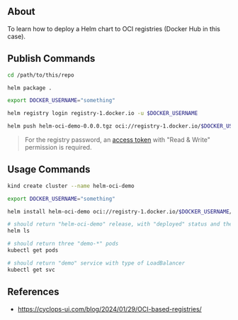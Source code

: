 ## About

To learn how to deploy a Helm chart to OCI registries (Docker Hub in this case).

## Publish Commands

```sh
cd /path/to/this/repo

helm package .

export DOCKER_USERNAME="something"

helm registry login registry-1.docker.io -u $DOCKER_USERNAME

helm push helm-oci-demo-0.0.0.tgz oci://registry-1.docker.io/$DOCKER_USERNAME
```

> For the registry password, an [access token](https://app.docker.com/settings/personal-access-tokens) with "Read & Write" permission is required.

## Usage Commands

```sh
kind create cluster --name helm-oci-demo

export DOCKER_USERNAME="something"

helm install helm-oci-demo oci://registry-1.docker.io/$DOCKER_USERNAME/helm-oci-demo --version 0.0.0

# should return "helm-oci-demo" release, with "deployed" status and the chart is "helm-oci-demo-0.0.0"
helm ls

# should return three "demo-*" pods
kubectl get pods

# should return "demo" service with type of LoadBalancer
kubectl get svc
```

## References

- https://cyclops-ui.com/blog/2024/01/29/OCI-based-registries/
